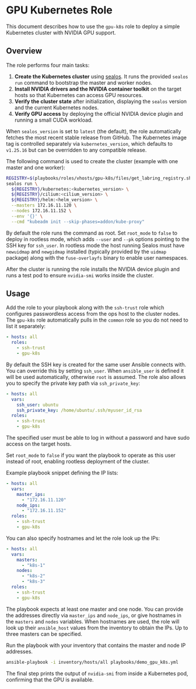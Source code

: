 # GPU Kubernetes Role

This document describes how to use the `gpu-k8s` role to deploy a simple Kubernetes cluster with NVIDIA GPU support.

## Overview

The role performs four main tasks:

1. **Create the Kubernetes cluster** using [sealos](https://github.com/labring/sealos). It runs the provided `sealos run` command to bootstrap the master and worker nodes.
2. **Install NVIDIA drivers and the NVIDIA container toolkit** on the target hosts so that Kubernetes can access GPU resources.
3. **Verify the cluster state** after initialization, displaying the `sealos` version and the current Kubernetes nodes.
4. **Verify GPU access** by deploying the official NVIDIA device plugin and running a small CUDA workload.

When `sealos_version` is set to `latest` (the default), the role automatically
fetches the most recent stable release from GitHub. The Kubernetes image tag is
controlled separately via `kubernetes_version`, which defaults to `v1.25.16` but
can be overridden to any compatible release.


The following command is used to create the cluster (example with one master and one worker):

```bash
REGISTRY=$(playbooks/roles/vhosts/gpu-k8s/files/get_labring_registry.sh)
sealos run \
  ${REGISTRY}/kubernetes:<kubernetes_version> \
  ${REGISTRY}/cilium:<cilium_version> \
  ${REGISTRY}/helm:<helm_version> \
  --masters 172.16.11.120 \
  --nodes 172.16.11.152 \
  --env '{}' \
  --cmd "kubeadm init --skip-phases=addon/kube-proxy"
```
By default the role runs the command as root. Set `root_mode` to `false` to
deploy in rootless mode, which adds `--user` and `--pk` options pointing to the
SSH key for `ssh_user`. In rootless mode the host running Sealos must have
`newuidmap` and `newgidmap` installed (typically provided by the `uidmap`
package) along with the `fuse-overlayfs` binary to enable user namespaces.

After the cluster is running the role installs the NVIDIA device plugin and runs a test pod to ensure `nvidia-smi` works inside the cluster.

## Usage

Add the role to your playbook along with the `ssh-trust` role which configures passwordless access from the ops host to the cluster nodes. The `gpu-k8s` role automatically pulls in the `common` role so you do not need to list it separately:

```yaml
- hosts: all
  roles:
    - ssh-trust
    - gpu-k8s
```

By default the SSH key is created for the same user Ansible connects with. You
can override this by setting `ssh_user`. When `ansible_user` is defined it will
be used automatically, otherwise `root` is assumed. The role also allows you to
specify the private key path via `ssh_private_key`:

```yaml
- hosts: all
  vars:
    ssh_user: ubuntu
    ssh_private_key: /home/ubuntu/.ssh/myuser_id_rsa
  roles:
    - ssh-trust
    - gpu-k8s
```

The specified user must be able to log in without a password and have sudo
access on the target hosts.

Set `root_mode` to `false` if you want the playbook to operate as this user
instead of root, enabling rootless deployment of the cluster.


Example playbook snippet defining the IP lists:

```yaml
- hosts: all
  vars:
    master_ips:
      - "172.16.11.120"
    node_ips:
      - "172.16.11.152"
  roles:
    - ssh-trust
    - gpu-k8s
```

You can also specify hostnames and let the role look up the IPs:

```yaml
- hosts: all
  vars:
    masters:
      - "k8s-1"
    nodes:
      - "k8s-2"
      - "k8s-3"
  roles:
    - ssh-trust
    - gpu-k8s
```

The playbook expects at least one master and one node. You can provide the
addresses directly via `master_ips` and `node_ips`, or give hostnames in the
`masters` and `nodes` variables. When hostnames are used, the role will look up
their `ansible_host` values from the inventory to obtain the IPs. Up to three
masters can be specified.


Run the playbook with your inventory that contains the master and node IP addresses.


```bash
ansible-playbook -i inventory/hosts/all playbooks/demo_gpu_k8s.yml
```

The final step prints the output of `nvidia-smi` from inside a Kubernetes pod, confirming that the GPU is available.
